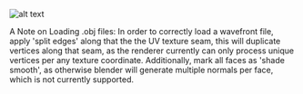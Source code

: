 

![alt text](https://github.com/jimdox/BlackBox/blob/master/bxEngine/res/bx_logo-400.png)

A Note on Loading .obj files:
In order to correctly load a wavefront file, apply 'split edges' along that the the UV texture seam, this will duplicate vertices along that seam, as the renderer currently can only process unique vertices per any texture coordinate. Additionally, mark all faces as 'shade smooth', as otherwise blender will generate multiple normals per face, which is not currently supported.
